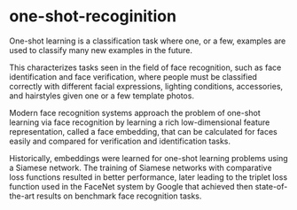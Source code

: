 # one-shot-recoginition
One-shot learning is a classification task where one, or a few, examples are used to classify many new examples in the future.

This characterizes tasks seen in the field of face recognition, such as face identification and face verification, where people must be classified correctly with different facial expressions, lighting conditions, accessories, and hairstyles given one or a few template photos.

Modern face recognition systems approach the problem of one-shot learning via face recognition by learning a rich low-dimensional feature representation, called a face embedding, that can be calculated for faces easily and compared for verification and identification tasks.

Historically, embeddings were learned for one-shot learning problems using a Siamese network. The training of Siamese networks with comparative loss functions resulted in better performance, later leading to the triplet loss function used in the FaceNet system by Google that achieved then state-of-the-art results on benchmark face recognition tasks.
